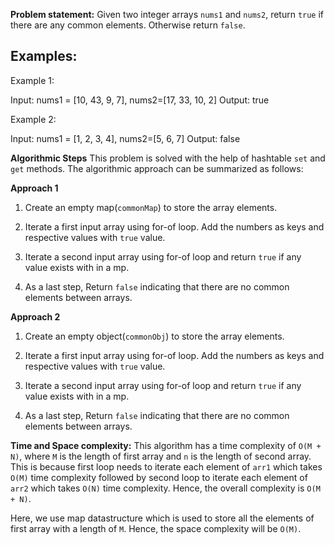 **Problem statement:**
Given two integer arrays `nums1` and `nums2`, return `true` if there are any common elements. Otherwise return `false`.

## Examples:
Example 1:

Input: nums1 = [10, 43, 9, 7], nums2=[17, 33, 10, 2]
Output:  true

Example 2: 

Input: nums1 = [1, 2, 3, 4], nums2=[5, 6, 7]
Output:  false

**Algorithmic Steps**
This problem is solved with the help of hashtable `set` and `get` methods. The algorithmic approach can be summarized as follows: 

**Approach 1**
1. Create an empty map(`commonMap`) to store the array elements.
    
2. Iterate a first input array using for-of loop. Add the numbers as keys and respective values with `true` value. 
   
3. Iterate a second input array using for-of loop and return `true` if any value exists with in a mp. 

4. As a last step, Return `false` indicating that there are no common elements between arrays.

**Approach 2**
1. Create an empty object(`commonObj`) to store the array elements.
    
2. Iterate a first input array using for-of loop. Add the numbers as keys and respective values with `true` value. 
   
3. Iterate a second input array using for-of loop and return `true` if any value exists with in a mp. 

4. As a last step, Return `false` indicating that there are no common elements between arrays.


**Time and Space complexity:**
This algorithm has a time complexity of `O(M + N)`, where `M` is the length of first array and `n` is the length of second array. This is because first loop needs to iterate each element of `arr1` which takes `O(M)` time complexity followed by second loop to iterate each element of `arr2` which takes `O(N)` time complexity. Hence, the overall complexity is `O(M + N)`.

Here, we use map datastructure which is used to store all the elements of first array with a length of `M`. Hence, the space complexity will be `O(M)`.
